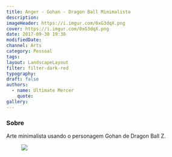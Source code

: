 ```yaml
---
title: Anger - Gohan - Dragon Ball Minimalista
description:
imageHeader: https://i.imgur.com/0xG3dqX.png
cover: https://i.imgur.com/0xG3dqX.png
date: 2017-09-30 19:30
modifiedDate:
channel: Arts
category: Pessoal
tags:
layout: LandscapeLayout
filter: filter-dark-red
typography:
draft: false
authors:
  - name: Ultimate Mercer
    quote:
gallery:
---
```


### Sobre

Arte minimalista usando o personagem Gohan de Dragon Ball Z.

<figure>
  <img src="https://i.imgur.com/0xG3dqX.png" className="max-w-none mx-auto block"/>
</figure>
